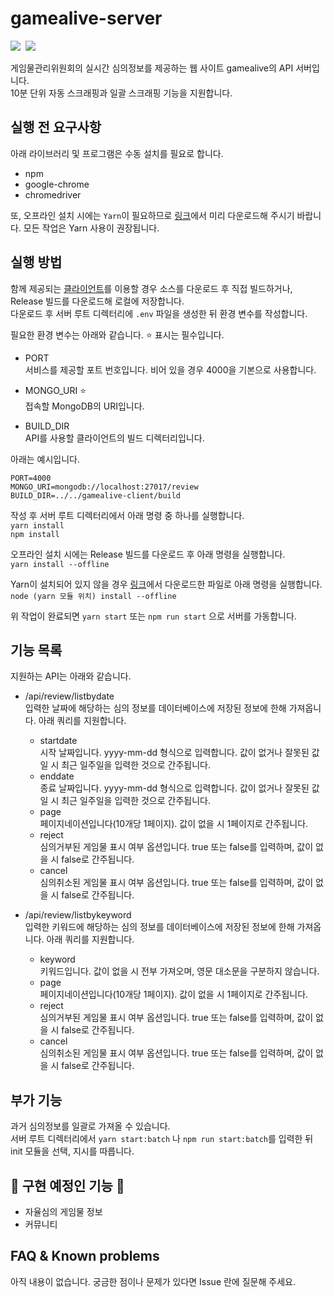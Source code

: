 # gamealive-server

<p>
  <image src="https://img.shields.io/badge/using-Koa.js-%2362d5d3?style=flat-square&logo=node.js"/>&nbsp
  <image src="https://img.shields.io/badge/using-Selenium-%2343B02A?style=flat-square&logo=selenium"/>&nbsp 
</p>

게임물관리위원회의 실시간 심의정보를 제공하는 웹 사이트 gamealive의 API 서버입니다.  
10분 단위 자동 스크래핑과 일괄 스크래핑 기능을 지원합니다.

## 실행 전 요구사항

아래 라이브러리 및 프로그램은 수동 설치를 필요로 합니다.

+ npm
+ google-chrome
+ chromedriver

또, 오프라인 설치 시에는 ```Yarn```이 필요하므로 [링크](https://github.com/yarnpkg/yarn/release)에서 미리 다운로드해 주시기 바랍니다. 모든 작업은 Yarn 사용이 권장됩니다.

## 실행 방법

함께 제공되는 [클라이언트](https://github.com/kry-p/gamealive-client)를 이용할 경우 소스를 다운로드 후 직접 빌드하거나, Release 빌드를 다운로드해 로컬에 저장합니다.  
다운로드 후 서버 루트 디렉터리에 ```.env``` 파일을 생성한 뒤 환경 변수를 작성합니다.

필요한 환경 변수는 아래와 같습니다. ⭐️ 표시는 필수입니다.  
+ PORT  
서비스를 제공할 포트 번호입니다. 비어 있을 경우 4000을 기본으로 사용합니다.

+ MONGO_URI ⭐️  
접속할 MongoDB의 URI입니다.

+ BUILD_DIR  
API를 사용할 클라이언트의 빌드 디렉터리입니다.

아래는 예시입니다.
```
PORT=4000
MONGO_URI=mongodb://localhost:27017/review
BUILD_DIR=../../gamealive-client/build
```
작성 후 서버 루트 디렉터리에서 아래 명령 중 하나를 실행합니다.  
```yarn install```  
```npm install```

오프라인 설치 시에는 Release 빌드를 다운로드 후 아래 명령을 실행합니다.  
```yarn install --offline```

Yarn이 설치되어 있지 않을 경우 [링크](https://github.com/yarnpkg/yarn/release)에서 다운로드한 파일로 아래 명령을 실행합니다.  
```node (yarn 모듈 위치) install --offline```


위 작업이 완료되면  ```yarn start``` 또는 ```npm run start``` 으로 서버를 가동합니다.

## 기능 목록

지원하는 API는 아래와 같습니다.

+ /api/review/listbydate  
입력한 날짜에 해당하는 심의 정보를 데이터베이스에 저장된 정보에 한해 가져옵니다.
아래 쿼리를 지원합니다.
  + startdate  
  시작 날짜입니다. yyyy-mm-dd 형식으로 입력합니다. 값이 없거나 잘못된 값일 시 최근 일주일을 입력한 것으로 간주됩니다.
  + enddate  
  종료 날짜입니다. yyyy-mm-dd 형식으로 입력합니다. 값이 없거나 잘못된 값일 시 최근 일주일을 입력한 것으로 간주됩니다.
  + page  
  페이지네이션입니다(10개당 1페이지). 값이 없을 시 1페이지로 간주됩니다.
  + reject  
  심의거부된 게임물 표시 여부 옵션입니다. true 또는 false를 입력하며, 값이 없을 시 false로 간주됩니다.
  + cancel  
  심의취소된 게임물 표시 여부 옵션입니다. true 또는 false를 입력하며, 값이 없을 시 false로 간주됩니다.

+ /api/review/listbykeyword  
입력한 키워드에 해당하는 심의 정보를 데이터베이스에 저장된 정보에 한해 가져옵니다.
아래 쿼리를 지원합니다.
  + keyword  
  키워드입니다. 값이 없을 시 전부 가져오며, 영문 대소문을 구분하지 않습니다.
  + page  
  페이지네이션입니다(10개당 1페이지). 값이 없을 시 1페이지로 간주됩니다.
  + reject  
  심의거부된 게임물 표시 여부 옵션입니다. true 또는 false를 입력하며, 값이 없을 시 false로 간주됩니다.
  + cancel  
  심의취소된 게임물 표시 여부 옵션입니다. true 또는 false를 입력하며, 값이 없을 시 false로 간주됩니다.


## 부가 기능

과거 심의정보를 일괄로 가져올 수 있습니다.  
서버 루트 디렉터리에서 ```yarn start:batch``` 나  ```npm run start:batch```를 입력한 뒤 init 모듈을 선택, 지시를 따릅니다.

## 🚧 구현 예정인 기능 🚧

+ 자율심의 게임물 정보
+ 커뮤니티

## FAQ & Known problems

아직 내용이 없습니다. 궁금한 점이나 문제가 있다면 Issue 란에 질문해 주세요.
